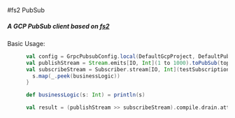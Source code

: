 #fs2 PubSub

##### A GCP PubSub client based on [fs2](https://fs2.io/guide.html)


Basic Usage:

```scala
      val config = GrpcPubsubConfig.local(DefaultGcpProject, DefaultPubsubPort)
      val publishStream = Stream.emits[IO, Int](1 to 1000).toPubSub(topicName, config))
      val subscribeStream = Subscriber.stream[IO, Int](testSubscription, config) { s =>
        s.map(_.peek(businessLogic))
      }

      def businessLogic(s: Int) = println(s)

      val result = (publishStream >> subscribeStream).compile.drain.attempt.unsafeRunSync()
```